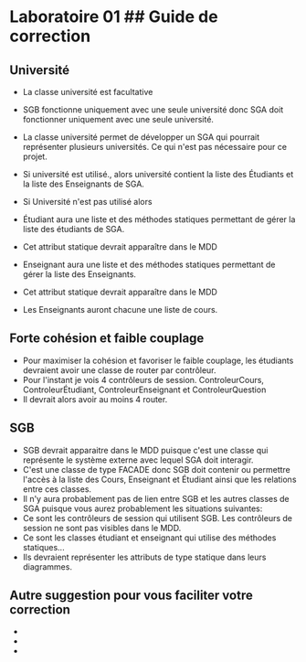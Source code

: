 # Laboratoire 01 ## Guide de correction

## Université
- La classe université est facultative
- SGB fonctionne uniquement avec une seule université donc SGA doit fonctionner uniquement avec une seule université.

- La classe université permet de développer un SGA qui pourrait représenter plusieurs universités.  Ce qui n'est pas nécessaire pour ce projet.

- Si université est utilisé., alors université contient la liste des Étudiants et la liste des Enseignants de SGA.

- Si Université n'est pas utilisé alors 
- Étudiant aura une liste et des méthodes statiques permettant de gérer la liste des étudiants de SGA.
- Cet attribut statique devrait apparaître dans le MDD
- Enseignant aura une liste et des méthodes statiques permettant de gérer la liste des Enseignants. 
- Cet attribut statique devrait apparaître dans le MDD
- Les Enseignants auront chacune une liste de cours.

## Forte cohésion et faible couplage
- Pour maximiser la cohésion et favoriser le faible couplage, les étudiants devraient avoir une classe de router par contrôleur.
- Pour l'instant je vois 4 contrôleurs de session. ControleurCours, ControleurÉtudiant, ControleurEnseignant et ControleurQuestion
- Il devrait alors avoir au moins 4 router.

## SGB
- SGB devrait apparaitre dans le MDD puisque c'est une classe qui représente le système externe avec lequel SGA doit interagir.
- C'est une classe de type FACADE donc SGB doit contenir ou permettre l'accès à la liste des Cours, Enseignant et Étudiant ainsi que les relations entre ces classes.
- Il n'y aura probablement pas de lien entre SGB et les autres classes de SGA puisque vous aurez probablement les situations suivantes:
- Ce sont les contrôleurs de session qui utilisent SGB. Les contrôleurs de session ne sont pas visibles dans le MDD.
- Ce sont les classes étudiant et enseignant qui utilise des méthodes statiques...
- Ils devraient représenter les attributs de type statique dans leurs diagrammes.

## Autre suggestion pour vous faciliter votre correction
- 
- 
- 

